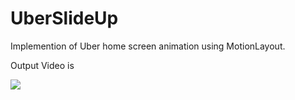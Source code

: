 # UberSlideUp
Implemention of Uber home screen animation using MotionLayout.

Output Video is

[![](http://img.youtube.com/vi/FyOmH6_6UNU/0.jpg)](http://www.youtube.com/watch?v=FyOmH6_6UNU "")
